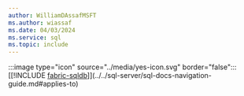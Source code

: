 ```yaml
---
author: WilliamDAssafMSFT
ms.author: wiassaf
ms.date: 04/03/2024
ms.service: sql
ms.topic: include
---
```

:::image type="icon" source="../media/yes-icon.svg" border="false"::: [[!INCLUDE [fabric-sqldb](../fabric-sqldb.md)]](../../sql-server/sql-docs-navigation-guide.md#applies-to)
